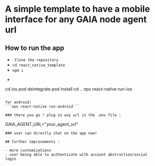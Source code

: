 # A simple template to have a mobile interface for any GAIA node agent url 

## How to run the app

- ``` Clone the repository```
- ```cd react_native_template```
-  ```npm i ``` 
- ``` 
cd ios
pod deintegrate
pod install
cd ..
npx react-native run-ios 
```

for android:
```npx react-native run-android```

### there you go ! plug in any url in the .env file :

```
GAIA_AGENT_URL="your_agent_url"
```
### user can directly chat on the app now! 

## further improvements :

- more customizations 
- user being able to authenticate with account abstraction/social login 
